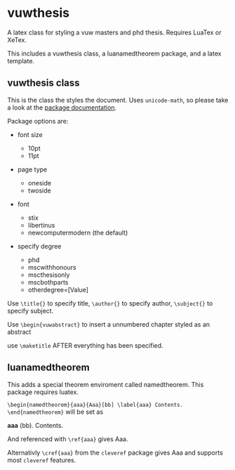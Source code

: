 # vuwthesis
A latex class for styling a vuw masters and phd thesis. Requires LuaTex or XeTex.

This includes a vuwthesis class, a luanamedtheorem package, and a latex template.

## vuwthesis class
This is the class the styles the document. Uses `unicode-math`, so please take a look at the [package documentation](https://ctan.org/pkg/unicode-math).

Package options are:

* font size
  * 10pt
  * 11pt

* page type
  * oneside
  * twoside

* font
  * stix
  * libertinus
  * newcomputermodern (the default)

* specify degree
  * phd
  * mscwithhonours
  * mscthesisonly
  * mscbothparts
  * otherdegree=[Value]
  
 Use `\title{}` to specify title,
     `\author{}` to specify author,
     `\subject{}` to specify subject.

 Use `\begin{vuwabstract}` to insert a unnumbered chapter styled as an abstract

 use `\maketitle` AFTER everything has been specified.
 
 ## luanamedtheorem
 This adds a special theorem enviroment called namedtheorem. This package requires luatex. 
 
 `\begin{namedtheorem}{aaa}{Aaa}[bb] \label{aaa}
 Contents.
 \end{namedtheorem}` will be set as 
 
 **aaa** (bb). Contents.
 
 And referenced with `\ref{aaa}` gives Aaa.
 
 Alternativly `\cref{aaa}` from the `cleveref` package gives Aaa and supports most `cleveref` features.
